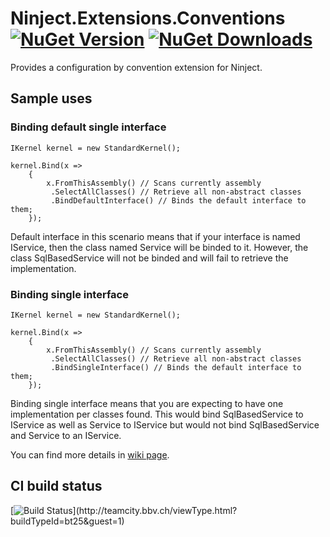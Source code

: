 # Ninject.Extensions.Conventions [![NuGet Version](http://img.shields.io/nuget/v/Ninject.Extensions.Conventions.svg?style=flat)](https://www.nuget.org/packages/Ninject.Extensions.Conventions/) [![NuGet Downloads](http://img.shields.io/nuget/dt/Ninject.Extensions.Conventions.svg?style=flat)](https://www.nuget.org/packages/Ninject.Extensions.Conventions/)
Provides a configuration by convention extension for Ninject.

## Sample uses

### Binding default single interface
```CSharp
IKernel kernel = new StandardKernel();

kernel.Bind(x =>
    {
        x.FromThisAssembly() // Scans currently assembly
         .SelectAllClasses() // Retrieve all non-abstract classes
         .BindDefaultInterface() // Binds the default interface to them;
    });
```

Default interface in this scenario means that if your interface is named IService, then the class named Service will be binded to it. However, the class SqlBasedService will not be binded and will fail to retrieve the implementation.

### Binding single interface
```CSharp
IKernel kernel = new StandardKernel();

kernel.Bind(x =>
    {
        x.FromThisAssembly() // Scans currently assembly
         .SelectAllClasses() // Retrieve all non-abstract classes
         .BindSingleInterface() // Binds the default interface to them;
    });
```

Binding single interface means that you are expecting to have one implementation per classes found. This would bind SqlBasedService to IService as well as Service to IService but would not bind SqlBasedService and Service to an IService. 

You can find more details in [wiki page](https://github.com/ninject/Ninject.Extensions.Conventions/wiki).

## CI build status
[![Build Status](https://teamcity.bbv.ch/app/rest/builds/buildType:(id:bt25)/statusIcon)](http://teamcity.bbv.ch/viewType.html?buildTypeId=bt25&guest=1)
